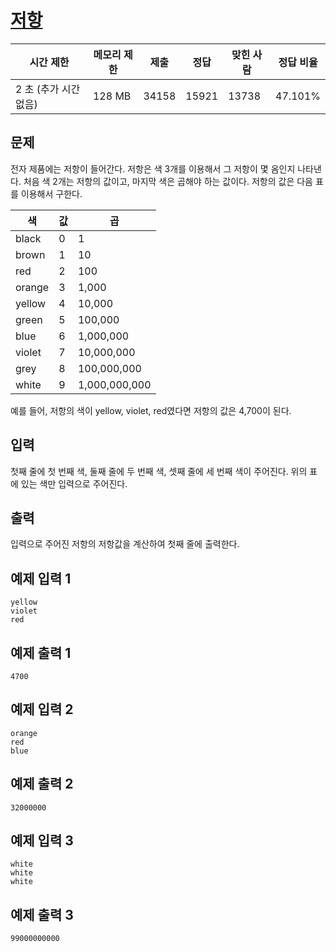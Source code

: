 # [저항](https://www.acmicpc.net/problem/1076)

| 시간 제한 | 메모리 제한 | 제출 | 정답 | 맞힌 사람 | 정답 비율 |
| --- | --- | --- | --- | --- | --- |
| 2 초 (추가 시간 없음) | 128 MB | 34158 | 15921 | 13738 | 47.101% |

## 문제

전자 제품에는 저항이 들어간다. 저항은 색 3개를 이용해서 그 저항이 몇 옴인지 나타낸다. 처음 색 2개는 저항의 값이고, 마지막 색은 곱해야 하는 값이다. 저항의 값은 다음 표를 이용해서 구한다.

| 색 | 값 | 곱 |
| --- | --- | --- |
| black | 0 | 1 |
| brown | 1 | 10 |
| red | 2 | 100 |
| orange | 3 | 1,000 |
| yellow | 4 | 10,000 |
| green | 5 | 100,000 |
| blue | 6 | 1,000,000 |
| violet | 7 | 10,000,000 |
| grey | 8 | 100,000,000 |
| white | 9 | 1,000,000,000 |

예를 들어, 저항의 색이 yellow, violet, red였다면 저항의 값은 4,700이 된다.

## 입력

첫째 줄에 첫 번째 색, 둘째 줄에 두 번째 색, 셋째 줄에 세 번째 색이 주어진다. 위의 표에 있는 색만 입력으로 주어진다.

## 출력

입력으로 주어진 저항의 저항값을 계산하여 첫째 줄에 출력한다.

## 예제 입력 1

```
yellow
violet
red

```

## 예제 출력 1

```
4700

```

## 예제 입력 2

```
orange
red
blue

```

## 예제 출력 2

```
32000000

```

## 예제 입력 3

```
white
white
white

```

## 예제 출력 3

```
99000000000
```
